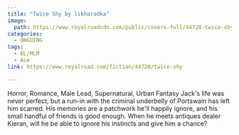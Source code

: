 ```yaml
---
title: "Twice Shy by likhoradka"
image:
  path: https://www.royalroadcdn.com/public/covers-full/44720-twice-shy.jpg
categories:
  - ONGOING
tags:
  - BL/MLM
  - Ace
link: https://www.royalroad.com/fiction/44720/twice-shy

---
```

Horror, Romance, Male Lead, Supernatural, Urban Fantasy
Jack's life was never perfect, but a run-in with the criminal underbelly of Portswain has left him scarred. His memories are a patchwork he'll happily ignore, and his small handful of friends is good enough. When he meets antiques dealer Kieran, will he be able to ignore his instincts and give him a chance?
